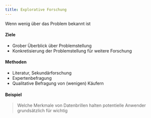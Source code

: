 ```yaml
---
title: Explorative Forschung
--- 
```

Wenn wenig über das Problem bekannt ist

#### Ziele
- Grober Überblick über Problemstellung
- Konkretisierung der Problemstellung für weitere Forschung

#### Methoden
- Literatur, Sekundärforschung
- Expertenbefragung
- Qualitative Befragung von (wenigen) Käufern

#### Beispiel
> Welche Merkmale von Datenbrillen halten potentielle Anwender grundsätzlich für wichtig

